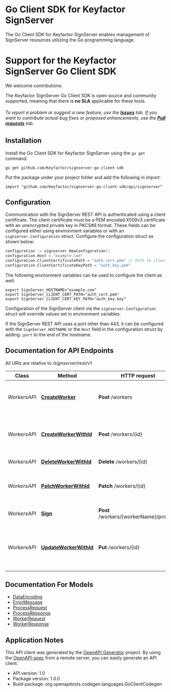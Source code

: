 # Go Client SDK for Keyfactor SignServer

The Go Client SDK for Keyfactor SignServer enables management of SignServer resources utilizing the Go programming language.

# Support for the Keyfactor SignServer Go Client SDK
We welcome contributions.

The Keyfactor SignServer Go Client SDK is open source and community supported, meaning that there is **no SLA** applicable for these tools.

###### To report a problem or suggest a new feature, use the **[Issues](../../issues)** tab. If you want to contribute actual bug fixes or proposed enhancements, use the **[Pull requests](../../pulls)** tab.

## Installation

Install the Go Client SDK for Keyfactor SignServer using the `go get` command:

```shell
go get github.com/Keyfactor/signserver-go-client-sdk
```

Put the package under your project folder and add the following in import:

```golang
import "github.com/Keyfactor/signserver-go-client-sdk/api/signserver"
```

## Configuration

Communication with the SignServer REST API is authenticated using a client certificate. The client certificate
must be a PEM encoded X509v3 certificate with an unencrypted private key in PKCS#8 format. These fields can
be configured either using environment variables or with an `signserver.Configuration` struct. Configure
the configuration struct as shown below:

```go
configuration := signserver.NewConfiguration()
configuration.Host = "example.com"
configuration.ClientCertificatePath = "auth_cert.pem" // Path to client certificate. The private key can be in the same file or in a file specified by the ClientCertificateKeyPath
configuration.ClientCertificateKeyPath = "auth_key.pem"
```

The following environment variables can be used to configure the client as well:
```shell
export SignServer_HOSTNAME="example.com"
export SignServer_CLIENT_CERT_PATH="auth_cert.pem"
export SignServer_CLIENT_CERT_KEY_PATH="auth_key.key"
```

Configuration of the SignServer client via the `signserver.Configuration` struct will override values set in environment variables.

If the SignServer REST API uses a port other than 443, it can be configured with the `SignServer_HOSTNAME` or the `Host` field in the configuration struct by
adding `:port` to the end of the hostname.

## Documentation for API Endpoints

All URIs are relative to */signserver/rest/v1*

Class | Method | HTTP request | Description
------------ | ------------- | ------------- | -------------
*WorkersAPI* | [**CreateWorker**](docs/WorkersAPI.md#createworker) | **Post** /workers | Create a new worker given a list of properties
*WorkersAPI* | [**CreateWorkerWithId**](docs/WorkersAPI.md#createworkerwithid) | **Post** /workers/{id} | Submit data for adding a new worker from multiple properties
*WorkersAPI* | [**DeleteWorkerWithId**](docs/WorkersAPI.md#deleteworkerwithid) | **Delete** /workers/{id} | Removing worker
*WorkersAPI* | [**PatchWorkerWithId**](docs/WorkersAPI.md#patchworkerwithid) | **Patch** /workers/{id} | Submit data for update and delete worker properties
*WorkersAPI* | [**Sign**](docs/WorkersAPI.md#sign) | **Post** /workers/{workerName}/process | Submit data for processing
*WorkersAPI* | [**UpdateWorkerWithId**](docs/WorkersAPI.md#updateworkerwithid) | **Put** /workers/{id} | Submit data for replace worker properties with the new properties


## Documentation For Models

 - [DataEncoding](docs/DataEncoding.md)
 - [ErrorMessage](docs/ErrorMessage.md)
 - [ProcessRequest](docs/ProcessRequest.md)
 - [ProcessResponse](docs/ProcessResponse.md)
 - [WorkerRequest](docs/WorkerRequest.md)
 - [WorkerResponse](docs/WorkerResponse.md)


## Application Notes
This API client was generated by the [OpenAPI Generator](https://openapi-generator.tech) project.  By using the [OpenAPI-spec](https://www.openapis.org/) from a remote server, you can easily generate an API client.

- API version: 1.0
- Package version: 1.0.0
- Build package: org.openapitools.codegen.languages.GoClientCodegen
